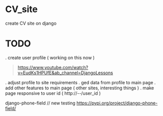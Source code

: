 # CV_site
create CV site on django 


# TODO 
. create user profile ( working on this now )
> https://www.youtube.com/watch?v=EudKs1HPUfE&ab_channel=DjangoLessons

. adjust profile to site requirements 
. ged data from profile to main page 
. add other features to main page ( other sites, interesting things )
. make page responsive to user id ( http://*--*/user_id )


django-phone-field  // new testing 
https://pypi.org/project/django-phone-field/